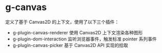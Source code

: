 # g-canvas

定义了基于 Canvas2D 的上下文，使用了以下三个插件：

-   g-plugin-canvas-renderer 使用 Canvas2D 上下文渲染各种图形
-   g-plugin-dom-interaction 监听浏览器事件，触发标准 pointer 系列事件
-   g-plugin-canvas-picker 基于 Canvas2D API 实现的拾取
